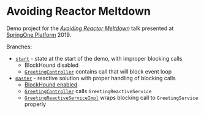 Avoiding Reactor Meltdown
=========================

Demo project for the [*Avoiding Reactor Meltdown*](https://springoneplatform.io/2019/sessions/avoiding-reactor-meltdown) talk
presented at [SpringOne Platform](https://springoneplatform.io) 2019.

Branches:
* [`start`](https://github.com/philsttr/avoiding-reactor-meltdown/tree/start) - state at the start of the demo, with improper blocking calls
  * BlockHound disabled
  * [`GreetingController`](https://github.com/philsttr/avoiding-reactor-meltdown/blob/start/src/main/java/meltdown/demo/greeting/GreetingController.java) contains call that will block event loop
* [`master`](https://github.com/philsttr/avoiding-reactor-meltdown/tree/master) - reactive solution with proper handling of blocking calls 
  * [BlockHound enabled](https://github.com/philsttr/avoiding-reactor-meltdown/blob/master/src/main/java/meltdown/demo/MeltdownDemoApplication.java)
  * [`GreetingController`](https://github.com/philsttr/avoiding-reactor-meltdown/blob/master/src/main/java/meltdown/demo/greeting/GreetingController.java) calls `GreetingReactiveService`
  * [`GreetingReactiveServiceImpl`](https://github.com/philsttr/avoiding-reactor-meltdown/blob/master/src/main/java/meltdown/demo/greeting/GreetingReactiveServiceImpl.java) wraps blocking call to `GreetingService` properly

